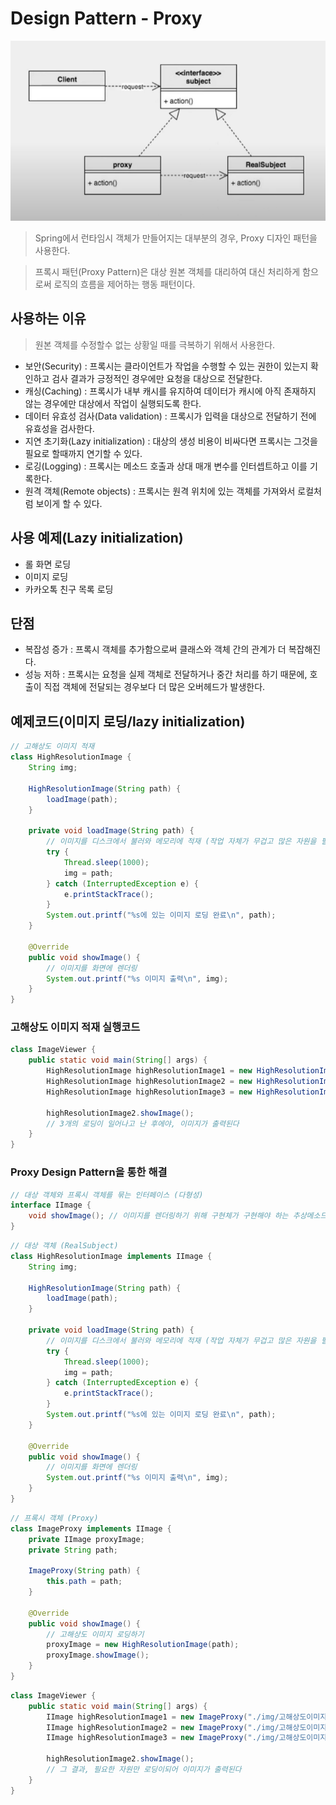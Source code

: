 

# Design Pattern - Proxy

![proxy1](images/Proxy1.png)

> Spring에서 런타임시 객체가 만들어지는 대부분의 경우, Proxy 디자인 패턴을 사용한다.

> 프록시 패턴(Proxy Pattern)은 대상 원본 객체를 대리하여 대신 처리하게 함으로써 로직의 흐름을 제어하는 행동 패턴이다.

## 사용하는 이유

> 원본 객체를 수정할수 없는 상황일 때를 극복하기 위해서 사용한다.

- 보안(Security) : 프록시는 클라이언트가 작업을 수행할 수 있는 권한이 있는지 확인하고 검사 결과가 긍정적인 경우에만 요청을 대상으로 전달한다.
- 캐싱(Caching) : 프록시가 내부 캐시를 유지하여 데이터가 캐시에 아직 존재하지 않는 경우에만 대상에서 작업이 실행되도록 한다.
- 데이터 유효성 검사(Data validation) : 프록시가 입력을 대상으로 전달하기 전에 유효성을 검사한다.
- 지연 초기화(Lazy initialization) : 대상의 생성 비용이 비싸다면 프록시는 그것을 필요로 할때까지 연기할 수 있다.
- 로깅(Logging) : 프록시는 메소드 호출과 상대 매개 변수를 인터셉트하고 이를 기록한다.
- 원격 객체(Remote objects) : 프록시는 원격 위치에 있는 객체를 가져와서 로컬처럼 보이게 할 수 있다.

## 사용 예제(Lazy initialization)
- 롤 화면 로딩
- 이미지 로딩
- 카카오톡 친구 목록 로딩

## 단점
- 복잡성 증가 : 프록시 객체를 추가함으로써 클래스와 객체 간의 관계가 더 복잡해진다.
- 성능 저하 : 프록시는 요청을 실제 객체로 전달하거나 중간 처리를 하기 때문에, 호출이 직접 객체에 전달되는 경우보다 더 많은 오버헤드가 발생한다.

## 예제코드(이미지 로딩/lazy initialization)

```java
// 고해상도 이미지 적재
class HighResolutionImage {
    String img;

    HighResolutionImage(String path) {
        loadImage(path);
    }

    private void loadImage(String path) {
        // 이미지를 디스크에서 불러와 메모리에 적재 (작업 자체가 무겁고 많은 자원을 필요로함)
        try {
            Thread.sleep(1000);
            img = path;
        } catch (InterruptedException e) {
            e.printStackTrace();
        }
        System.out.printf("%s에 있는 이미지 로딩 완료\n", path);
    }

    @Override
    public void showImage() {
        // 이미지를 화면에 렌더링
        System.out.printf("%s 이미지 출력\n", img);
    }
}
```

### 고해상도 이미지 적재 실행코드

```java
class ImageViewer {
    public static void main(String[] args) {
        HighResolutionImage highResolutionImage1 = new HighResolutionImage("./img/고해상도이미지_1");
        HighResolutionImage highResolutionImage2 = new HighResolutionImage("./img/고해상도이미지_2");
        HighResolutionImage highResolutionImage3 = new HighResolutionImage("./img/고해상도이미지_3");

        highResolutionImage2.showImage();
        // 3개의 로딩이 일어나고 난 후에야, 이미지가 출력된다
    }
}
```

### Proxy Design Pattern을 통한 해결


```java
// 대상 객체와 프록시 객체를 묶는 인터페이스 (다형성)
interface IImage {
    void showImage(); // 이미지를 렌더링하기 위해 구현체가 구현해야 하는 추상메소드
}
```

```java
// 대상 객체 (RealSubject)
class HighResolutionImage implements IImage {
    String img;

    HighResolutionImage(String path) {
        loadImage(path);
    }

    private void loadImage(String path) {
        // 이미지를 디스크에서 불러와 메모리에 적재 (작업 자체가 무겁고 많은 자원을 필요로함)
        try {
            Thread.sleep(1000);
            img = path;
        } catch (InterruptedException e) {
            e.printStackTrace();
        }
        System.out.printf("%s에 있는 이미지 로딩 완료\n", path);
    }

    @Override
    public void showImage() {
        // 이미지를 화면에 렌더링
        System.out.printf("%s 이미지 출력\n", img);
    }
}
```

```java
// 프록시 객체 (Proxy)
class ImageProxy implements IImage {
    private IImage proxyImage;
    private String path;

    ImageProxy(String path) {
        this.path = path;
    }

    @Override
    public void showImage() {
        // 고해상도 이미지 로딩하기
        proxyImage = new HighResolutionImage(path);
        proxyImage.showImage();
    }
}
```

```java
class ImageViewer {
    public static void main(String[] args) {
        IImage highResolutionImage1 = new ImageProxy("./img/고해상도이미지_1");
        IImage highResolutionImage2 = new ImageProxy("./img/고해상도이미지_2");
        IImage highResolutionImage3 = new ImageProxy("./img/고해상도이미지_3");

        highResolutionImage2.showImage();
        // 그 결과, 필요한 자원만 로딩이되어 이미지가 출력된다
    }
}
```

